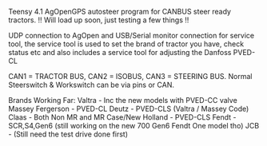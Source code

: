 Teensy 4.1 AgOpenGPS autosteer program for CANBUS steer ready tractors. !! Will load up soon, just testing a few things !!

UDP connection to AgOpen and USB/Serial monitor connection for service tool, the service tool is used to set the brand of tractor you have, check status etc and also includes a service tool for adjusting the Danfoss PVED-CL

CAN1 = TRACTOR BUS, CAN2 = ISOBUS, CAN3 = STEERING BUS. Normal Steerswitch & Workswitch can be via pins or CAN.

Brands Working Far:
Valtra - Inc the new models with PVED-CC valve
Massey Fergerson - PVED-CL
Deutz - PVED-CLS (Valtra / Massey Code)
Claas - Both Non MR and MR
Case/New Holland - PVED-CLS
Fendt - SCR,S4,Gen6 (still working on the new 700 Gen6 Fendt One model tho)
JCB - (Still need the test drive done first)
